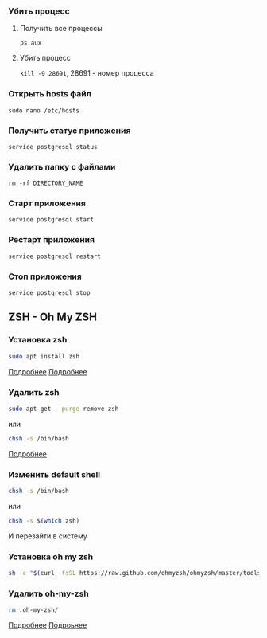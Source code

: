 ### Убить процесс
1. Получить все процессы

    `ps aux`
    
2. Убить процесс

    `kill -9 28691`, 28691 - номер процесса
    

### Открыть hosts файл
`sudo nano /etc/hosts`


### Получить статус приложения
`service postgresql status`

### Удалить папку с файлами
`rm -rf DIRECTORY_NAME`

### Старт приложения
`service postgresql start`

### Рестарт приложения
`service postgresql restart`

### Стоп приложения
`service postgresql stop`


## ZSH - Oh My ZSH

### Установка zsh
```bash
sudo apt install zsh
```
[Подробнее](https://losst.ru/nastrojka-zsh-i-oh-my-zsh)
[Подробнее](http://members.wolfram.com/meng/pages/computing/installing_and_configuring/installing_and_configuring_zsh/#.YXkjI5ozZhG)
[]()
[]()
[]()

### Удалить zsh
```bash
sudo apt-get --purge remove zsh
```
или
```bash
chsh -s /bin/bash
```
[Подробнее](https://ubuntugeeks.com/questions/156577/remove-zsh-from-ubuntu-16-04)

### Изменить default shell
```bash
chsh -s /bin/bash
```
или
```bash
chsh -s $(which zsh)
```
И перезайти в систему


### Установка oh my zsh
```bash 
sh -c "$(curl -fsSL https://raw.github.com/ohmyzsh/ohmyzsh/master/tools/install.sh)"
```

### Удалить oh-my-zsh
```bash
rm .oh-my-zsh/
```

[Подробнее](https://ohmyz.sh/#install)
[Подроьнее](https://github.com/ohmyzsh/ohmyzsh)
